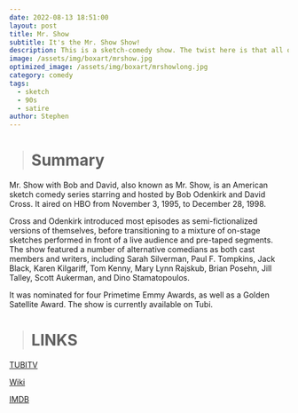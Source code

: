 ```yaml
---
date: 2022-08-13 18:51:00
layout: post
title: Mr. Show 
subtitle: It's the Mr. Show Show! 
description: This is a sketch-comedy show. The twist here is that all of the sketches (even the monologue) are connected in some strange way.
image: /assets/img/boxart/mrshow.jpg
optimized_image: /assets/img/boxart/mrshowlong.jpg
category: comedy
tags:
  - sketch
  - 90s
  - satire
author: Stephen
---
```

> # Summary

Mr. Show with Bob and David, also known as Mr. Show, is an American sketch comedy series starring and hosted by Bob Odenkirk and David Cross. It aired on HBO from November 3, 1995, to December 28, 1998.

Cross and Odenkirk introduced most episodes as semi-fictionalized versions of themselves, before transitioning to a mixture of on-stage sketches performed in front of a live audience and pre-taped segments. The show featured a number of alternative comedians as both cast members and writers, including Sarah Silverman, Paul F. Tompkins, Jack Black, Karen Kilgariff, Tom Kenny, Mary Lynn Rajskub, Brian Posehn, Jill Talley, Scott Aukerman, and Dino Stamatopoulos.

It was nominated for four Primetime Emmy Awards, as well as a Golden Satellite Award. The show is currently available on Tubi.


> # LINKS

[TUBITV](https://tubitv.com/series/300007952/mr-show?start=true)

[Wiki](https://en.wikipedia.org/wiki/Mr._Show_with_Bob_and_David)

[IMDB](https://www.imdb.com/title/tt0112084/)
